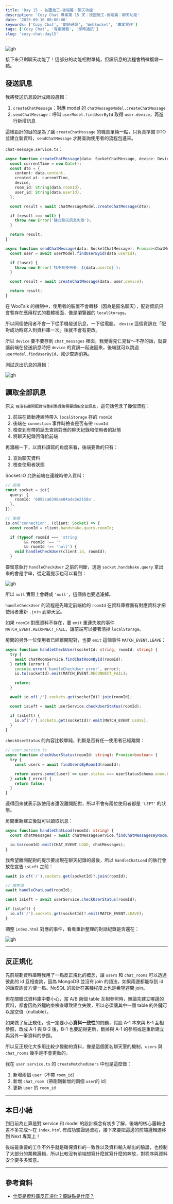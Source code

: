 ```yaml
---
title: 'Day 15 - 按圖施工-後端篇：聊天功能'
description: 'Cozy Chat 專案第 15 天：按圖施工-後端篇：聊天功能'
date: '2025-09-16 00:00:00'
keywords: ['Cozy Chat', '即時通訊', 'WebSocket', '專案實作']
tags: ['Cozy Chat', '專案開發', '即時通訊']
slug: 'cozy-chat-day15'
---
```


![gh](https://raw.githubusercontent.com/penspulse326/penspulse326.github.io/images/17579245990002be3bb.png)

接下來只剩聊天功能了！這部分的功能相對單純，但讀訊息的流程會稍微複雜一點。

## 發送訊息

我將發送訊息設計成兩段邏輯：

1. `createChatMessage`：對應 model 的 `chatMessageModel.createChatMessage`
2. `sendChatMessage`：呼叫 `userModel.findUserById` 取得 `user.device`，再進行新增訊息

這樣設計的目的是為了讓 `createChatMessage` 的職責單純一點，只負責準備 DTO 並建立新資料，`sendChatMessage` 才將查詢使用者的流程包進來。

`chat-message.service.ts`：

```ts
async function createChatMessage(data: SocketChatMessage, device: Device): Promise<ChatMessageDto> {
  const currentTime = new Date();
  const dto = {
    content: data.content,
    created_at: currentTime,
    device,
    room_id: String(data.roomId),
    user_id: String(data.userId),
  };

  const result = await chatMessageModel.createChatMessage(dto);

  if (result === null) {
    throw new Error('建立聊天訊息失敗');
  }

  return result;
}

async function sendChatMessage(data: SocketChatMessage): Promise<ChatMessageDto> {
  const user = await userModel.findUserById(data.userId);

  if (!user) {
    throw new Error(`找不到使用者: ${data.userId}`);
  }

  const result = await createChatMessage(data, user.device);

  return result;
}
```

在 WooTalk 的機制中，使用者的裝置不會轉移（因為是匿名聊天），配對資訊只會暫存在應用程式的載體裡面，像是瀏覽器的 `localStorage`。

所以同個使用者不會一下從手機發送訊息，一下從電腦。 `device` 這個資訊在「配對成功時寫入到資料庫一次」後就不會有更改。

所以 `device` 要不要存到 `chat_messages` 裡面，我覺得見仁見智～不存的話，就要讓前端在發送訊息時把 `device` 的資訊一起送回來，後端就可以跳過 `userModel.findUserById`，減少查詢消耗。

測試送出訊息的邏輯：

![gh](https://raw.githubusercontent.com/penspulse326/penspulse326.github.io/images/1753781594000gojvlx.png)

## 讀取全部訊息

原文 `在沒有離開配對時重新整理後需要讀取全部訊息`，這句話包含了幾個流程：

1. 前端在啟動連線時帶入 `localStorage` 存的 `roomId`
2. 後端在 `connection` 事件時檢查是否有帶 `roomId`
3. 檢查到有帶的話去查詢對應的聊天紀錄和使用者的狀態
4. 將聊天紀錄回傳給前端

再濃縮一下，以資料讀寫的角度來看，後端要做的只有：

1. 查詢聊天資料
2. 檢查使用者狀態

Socket.IO 允許前端在連線時帶入資料：

```ts
// 前端
const socket = io({
  query: {
    roomId: '6892ca6348ae04ade3e2158a',
  },
});

// 後端
io.on('connection', (client: Socket) => {
  const roomId = client.handshake.query.roomId;

  if (typeof roomId === 'string'
        && roomId !== ''
        && roomId !== 'null') {
    void handleCheckUser(client.id, roomId);
  }
```

要留意執行 `handleCheckUser` 之前的判斷，透過 `socket.handshake.query` 拿出來的會是字串，從定義提示也可以看到：

![gh](https://raw.githubusercontent.com/penspulse326/penspulse326.github.io/images/17579218190009dmksv.png)

所以 `null` 實際上會轉成 `'null'`，這個值也要過濾掉。

`handleCheckUser` 的流程是先確定前端給的 `roomId` 在資料庫裡面有對應資料才把使用者重新 `.join` 到聊天室。

如果 `roomId` 對應資料不存在，要 `emit` 重連失敗的事件 `MATCH_EVENT.RECONNECT_FAIL`，讓前端可以接著清掉 `localStorage`。

房間的另外一位使用者已經離開配對，也要 `emit` 這個事件 `MATCH_EVENT.LEAVE`：

```ts
async function handleCheckUser(socketId: string, roomId: string) {
  try {
    await chatRoomService.findChatRoomById(roomId);
  } catch (error) {
    console.error('handleCheckUser error', error);
    io.to(socketId).emit(MATCH_EVENT.RECONNECT_FAIL);

    return;
  }

  await io.of('/').sockets.get(socketId)?.join(roomId);

  const isLeft = await userService.checkUserStatus(roomId);

  if (isLeft) {
    io.of('/').sockets.get(socketId)?.emit(MATCH_EVENT.LEAVE);
  }
}
```

`checkUserStatus` 的內容比較單純，判斷是否有任一使用者已經離開：

```ts
// user.service.ts
async function checkUserStatus(roomId: string): Promise<boolean> {
  try {
    const users = await findUsersByRoomId(roomId);

    return users.some((user) => user.status === userStatusSchema.enum.LEFT);
  } catch (_error) {
    return false;
  }
}
```

連得回來就表示該使用者還沒離開配對，所以不會有兩位使用者都是 `'LEFT'` 的狀態。

房間重新建立後就可以讀取訊息：

```ts
async function handleChatLoad(roomId: string) {
  const chatMessages = await chatMessageService.findChatMessagesByRoomId(roomId);

  io.to(roomId).emit(CHAT_EVENT.LOAD, chatMessages);
}
```

我希望離開配對的提示要出現在聊天紀錄的最後，所以 `handleChatLoad` 的執行會放在宣告 `isLeft` 之前：

```ts
await io.of('/').sockets.get(socketId)?.join(roomId);

// 放在這
await handleChatLoad(roomId);

const isLeft = await userService.checkUserStatus(roomId);

if (isLeft) {
  io.of('/').sockets.get(socketId)?.emit(MATCH_EVENT.LEAVE);
}
```

調整 `index.html` 對應的事件，看看重新整理的對話紀錄是否還在：

![gh](https://raw.githubusercontent.com/penspulse326/penspulse326.github.io/images/1754466852000d4xsab.png)

---

## 反正規化

先前規劃資料庫時我用了一點反正規化的概念，讓 `users` 和 `chat_rooms` 可以透過彼此的 id 互相查詢，因為 MongoDB 並沒有 join 的語法，如果兩邊都能存到 id 的話查詢會方便一點。NoSQL 的設計在某種程度上也是希望避開 join。

但在關聯式資料庫中要小心，當 A/B 兩個 table 互相參照時，無論先建立哪邊的資料，都會因為外鍵約束檢查導致建立失敗，所以必須讓其中一個 table 的外鍵可以是空值（nullable）。

如果做了反正規化，也一定要小心**資料一致性**的問題，假設 A-1 本來與 B-1 互相參照，改成 A-1 與 B-2 後，B-1 也要記得更新，斷掉與 A-1 的參照或是重新建立與另外一筆資料的參照。

所以反正規化大多用比較少變動的資料，像是這個匿名聊天室的機制，`users` 與 `chat_rooms` 幾乎是不會更動的。

我在 `user.service.ts` 的 `createMatchedUsers` 中也是這麼做：

1. 新增兩個 `user`（不帶 `room_id`）
2. 新增 `chat_room`（帶剛剛新增的兩個 `user`的 id）
3. 更新 `user` 的 `room_id`

---

## 本日小結

到目前為止算是對 service 和 model 的設計概念有初步了解，後端的核心邏輯也差不多完成～在 `index.html` 有成功驗證過流程，接下來要把這邊的前端邏輯遷移到 Next 專案上！

後端最重要的工作不外乎就是確保資料的一致性以及資料輸入輸出的驗證，也控制了大部分的業務邏輯，所以比較沒有前端想寫什麼就寫什麼的奔放，對程序與資料安全要多多留意。

---

## 參考資料

- [什麼是資料庫反正規化？優缺點是什麼？](https://www.explainthis.io/zh-hant/swe/database-denormalization)
